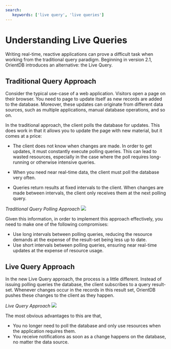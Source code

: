 ```yaml
---
search:
   keywords: ['live query', 'live queries']
---
```


# Understanding Live Queries

Writing real-time, reactive applications can prove a difficult task when working from the traditional query paradigm.  Beginning in version 2.1, OrientDB introduces an alternative: the Live Query.

## Traditional Query Approach

Consider the typical use-case of a web application. Visitors open a page on their browser.  You need to page to update itself as new records are added to the database.  Moreover, these updates can originate from different data sources, such as multiple applications, manual database operations, and so on.

In the traditional approach, the client polls the database for updates.  This does work in that it allows you to update the page with new material, but it comes at a price:

- The client does not know when changes are made.  In order to get updates, it must constantly execute polling queries.  This can lead to wasted resources, especially in the case where the poll requires long-running or otherwise intensive queries. 

- When you need near real-time data, the client must poll the database very often.

- Queries return results at fixed intervals to the client.  When changes are made between intervals, the client only receives them at the next polling query.

*Traditional Query Polling Approach*
![](images/queryPolling.png)

Given this information, in order to implement this approach effectively, you need to make one of the following compromises:

- Use long intervals between polling queries, reducing the resource demands at the expense of the result-set being less up to date.
- Use short intervals between polling queries, ensuring near real-time updates at the expense of resource usage.

## Live Query Approach

In the new Live Query approach, the process is a little different.  Instead of issuing polling queries the database, the client subscribes to a query result-set.  Whenever changes occur in the records in this result set, OrientDB pushes these changes to the client as they happen.

*Live Query Approach*
![](images/liveQuery.png)

The most obvious advantages to this are that,

- You no longer need to poll the database and only use resources when the application requires them.
- You receive notifications as soon as a change happens on the database, no matter the data source.

